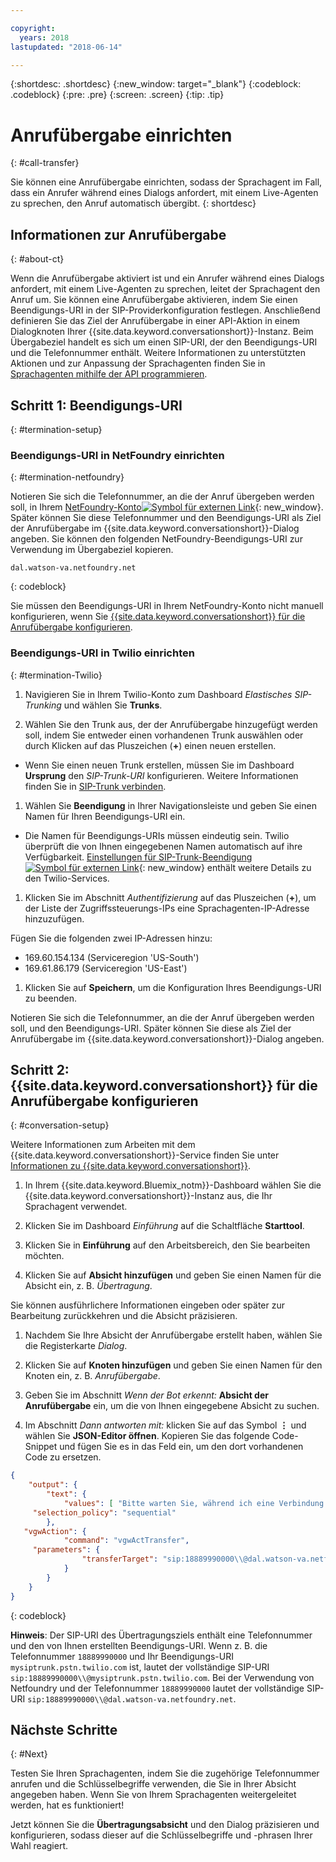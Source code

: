 ```yaml
---

copyright:
  years: 2018
lastupdated: "2018-06-14"

---
```


{:shortdesc: .shortdesc}
{:new_window: target="_blank"}
{:codeblock: .codeblock}
{:pre: .pre}
{:screen: .screen}
{:tip: .tip}


# Anrufübergabe einrichten
{: #call-transfer}

Sie können eine Anrufübergabe einrichten, sodass der Sprachagent im Fall, dass ein Anrufer während eines Dialogs anfordert, mit einem Live-Agenten zu sprechen, den Anruf automatisch übergibt.
{: shortdesc}

## Informationen zur Anrufübergabe
{: #about-ct}

Wenn die Anrufübergabe aktiviert ist und ein Anrufer während eines Dialogs anfordert, mit einem Live-Agenten zu sprechen, leitet der Sprachagent den Anruf um. Sie können eine Anrufübergabe aktivieren, indem Sie einen Beendigungs-URI in der SIP-Providerkonfiguration festlegen. Anschließend definieren Sie das Ziel der Anrufübergabe in einer API-Aktion in einem Dialogknoten Ihrer {{site.data.keyword.conversationshort}}-Instanz. Beim Übergabeziel handelt es sich um einen SIP-URI, der den Beendigungs-URI und die Telefonnummer enthält. Weitere Informationen zu unterstützten Aktionen und zur Anpassung der Sprachagenten finden Sie in [Sprachagenten mithilfe der API programmieren](api.html).

## Schritt 1: Beendigungs-URI
{: #termination-setup}

### Beendigungs-URI in NetFoundry einrichten
{: #termination-netfoundry}

Notieren Sie sich die Telefonnummer, an die der Anruf übergeben werden soll, in Ihrem [NetFoundry-Konto![Symbol für externen Link](../../icons/launch-glyph.svg "Symbol für externen Link")](https://watson.netfoundry.io/watson-login){: new_window}. Später können Sie diese Telefonnummer und den Beendigungs-URI als Ziel der Anrufübergabe im {{site.data.keyword.conversationshort}}-Dialog angeben. Sie können den folgenden NetFoundry-Beendigungs-URI zur Verwendung im Übergabeziel kopieren.

```
dal.watson-va.netfoundry.net
```
{: codeblock}

Sie müssen den Beendigungs-URI in Ihrem NetFoundry-Konto nicht manuell konfigurieren, wenn Sie [{{site.data.keyword.conversationshort}} für die Anrufübergabe konfigurieren](#conversation-setup).

### Beendigungs-URI in Twilio einrichten
{: #termination-Twilio}

1. Navigieren Sie in Ihrem Twilio-Konto zum Dashboard _Elastisches SIP-Trunking_ und wählen Sie **Trunks**.

1. Wählen Sie den Trunk aus, der der Anrufübergabe hinzugefügt werden soll, indem Sie entweder einen vorhandenen Trunk auswählen oder durch Klicken auf das Pluszeichen (**+**) einen neuen erstellen.

  * Wenn Sie einen neuen Trunk erstellen, müssen Sie im Dashboard **Ursprung** den _SIP-Trunk-URI_ konfigurieren.  Weitere Informationen finden Sie in [SIP-Trunk verbinden](connect-SIP.html).

1. Wählen Sie **Beendigung** in Ihrer Navigationsleiste und geben Sie einen Namen für Ihren Beendigungs-URI ein.

  * Die Namen für Beendigungs-URIs müssen eindeutig sein. Twilio überprüft die von Ihnen eingegebenen Namen automatisch auf ihre Verfügbarkeit. [Einstellungen für SIP-Trunk-Beendigung![Symbol für externen Link](../../icons/launch-glyph.svg "Symbol für externen Link")](https://www.twilio.com/docs/api/sip-trunking/getting-started#termination){: new_window} enthält weitere Details zu den Twilio-Services.

1. Klicken Sie im Abschnitt _Authentifizierung_ auf das Pluszeichen (**+**), um der Liste der Zugriffssteuerungs-IPs eine Sprachagenten-IP-Adresse hinzuzufügen.

  Fügen Sie die folgenden zwei IP-Adressen hinzu:
   * 169.60.154.134 (Serviceregion 'US-South')
   * 169.61.86.179 (Serviceregion 'US-East')

1. Klicken Sie auf **Speichern**, um die Konfiguration Ihres Beendigungs-URI zu beenden.

Notieren Sie sich die Telefonnummer, an die der Anruf übergeben werden soll, und den Beendigungs-URI. Später können Sie diese als Ziel der Anrufübergabe im {{site.data.keyword.conversationshort}}-Dialog angeben.


## Schritt 2: {{site.data.keyword.conversationshort}} für die Anrufübergabe konfigurieren
{: #conversation-setup}

Weitere Informationen zum Arbeiten mit dem {{site.data.keyword.conversationshort}}-Service finden Sie unter [Informationen zu {{site.data.keyword.conversationshort}}](../conversation/index.html#about).

1. In Ihrem {{site.data.keyword.Bluemix_notm}}-Dashboard wählen Sie die {{site.data.keyword.conversationshort}}-Instanz aus, die Ihr Sprachagent verwendet.

1. Klicken Sie im Dashboard _Einführung_ auf die Schaltfläche **Starttool**.

1. Klicken Sie in **Einführung** auf den Arbeitsbereich, den Sie bearbeiten möchten.

1. Klicken Sie auf **Absicht hinzufügen** und geben Sie einen Namen für die Absicht ein, z. B. _Übertragung_.

  Sie können ausführlichere Informationen eingeben oder später zur Bearbeitung zurückkehren und die Absicht präzisieren.

1. Nachdem Sie Ihre Absicht der Anrufübergabe erstellt haben, wählen Sie die Registerkarte _Dialog_.

1. Klicken Sie auf **Knoten hinzufügen** und geben Sie einen Namen für den Knoten ein, z. B. _Anrufübergabe_.

1. Geben Sie im Abschnitt _Wenn der Bot erkennt:_ **Absicht der Anrufübergabe** ein, um die von Ihnen eingegebene Absicht zu suchen.

1. Im Abschnitt _Dann antworten mit:_ klicken Sie auf das Symbol **&vellip;** und wählen Sie **JSON-Editor öffnen**. Kopieren Sie das folgende Code-Snippet und fügen Sie es in das Feld ein, um den dort vorhandenen Code zu ersetzen.

```json
{
    "output": {
        "text": {
            "values": [ "Bitte warten Sie, während ich eine Verbindung zu einem Live-Agenten herstelle." ],
     "selection_policy": "sequential"
        },
   "vgwAction": {
            "command": "vgwActTransfer",
     "parameters": {
                "transferTarget": "sip:18889990000\\@dal.watson-va.netfoundry.net"
            }
        }
    }
}
```
{: codeblock}

**Hinweis**: Der SIP-URI des Übertragungsziels enthält eine Telefonnummer und den von Ihnen erstellten Beendigungs-URI. Wenn z. B. die Telefonnummer `18889990000` und Ihr Beendigungs-URI `mysiptrunk.pstn.twilio.com` ist, lautet der vollständige SIP-URI `sip:18889990000\\@mysiptrunk.pstn.twilio.com`. Bei der Verwendung von Netfoundry und der Telefonnummer `18889990000` lautet der vollständige SIP-URI `sip:18889990000\\@dal.watson-va.netfoundry.net`. 

## Nächste Schritte
{: #Next}

Testen Sie Ihren Sprachagenten, indem Sie die zugehörige Telefonnummer anrufen und die Schlüsselbegriffe verwenden, die Sie in Ihrer Absicht angegeben haben. Wenn Sie von Ihrem Sprachagenten weitergeleitet werden, hat es funktioniert!

Jetzt können Sie die **Übertragungsabsicht** und den Dialog präzisieren und konfigurieren, sodass dieser auf die Schlüsselbegriffe und -phrasen Ihrer Wahl reagiert.
